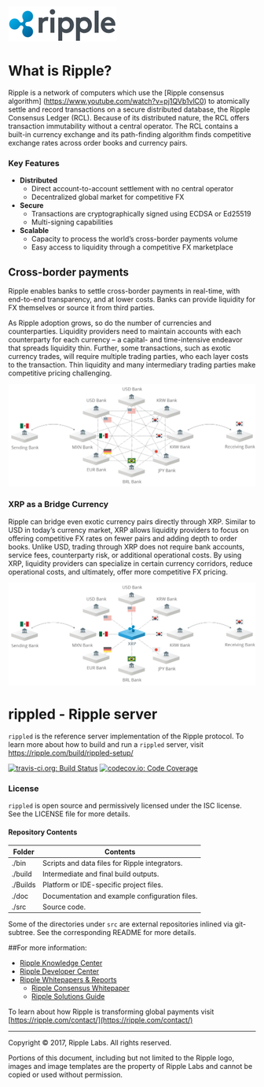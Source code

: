 ![Ripple](/images/ripple.png)

# What is Ripple?
Ripple is a network of computers which use the [Ripple consensus algorithm]
(https://www.youtube.com/watch?v=pj1QVb1vlC0) to atomically settle and record
transactions on a secure distributed database, the Ripple Consensus Ledger
(RCL). Because of its distributed nature, the RCL offers transaction immutability
without a central operator. The RCL contains a built-in currency exchange and its
path-finding algorithm finds competitive exchange rates across order books
and currency pairs.

### Key Features
- **Distributed**
  - Direct account-to-account settlement with no central operator
  - Decentralized global market for competitive FX
- **Secure**
  - Transactions are cryptographically signed using ECDSA or Ed25519
  - Multi-signing capabilities
- **Scalable**
  - Capacity to process the world’s cross-border payments volume
  - Easy access to liquidity through a competitive FX marketplace

## Cross-border payments
Ripple enables banks to settle cross-border payments in real-time, with
end-to-end transparency, and at lower costs. Banks can provide liquidity
for FX themselves or source it from third parties.

As Ripple adoption grows, so do the number of currencies and counterparties.
Liquidity providers need to maintain accounts with each counterparty for
each currency – a capital- and time-intensive endeavor that spreads liquidity
thin. Further, some transactions, such as exotic currency trades, will require
multiple trading parties, who each layer costs to the transaction. Thin
liquidity and many intermediary trading parties make competitive pricing
challenging.

![Flow - Direct](images/flow1.png)

### XRP as a Bridge Currency
Ripple can bridge even exotic currency pairs directly through XRP. Similar to
USD in today’s currency market, XRP allows liquidity providers to focus on
offering competitive FX rates on fewer pairs and adding depth to order books.
Unlike USD, trading through XRP does not require bank accounts, service fees,
counterparty risk, or additional operational costs. By using XRP, liquidity
providers can specialize in certain currency corridors, reduce operational
costs, and ultimately, offer more competitive FX pricing.

![Flow - Bridged over XRP](images/flow2.png)

# rippled - Ripple server
`rippled` is the reference server implementation of the Ripple
protocol. To learn more about how to build and run a `rippled`
server, visit https://ripple.com/build/rippled-setup/

[![travis-ci.org: Build Status](https://travis-ci.org/ripple/rippled.png?branch=develop)](https://travis-ci.org/ripple/rippled)
[![codecov.io: Code Coverage](https://codecov.io/gh/ripple/rippled/branch/develop/graph/badge.svg)](https://codecov.io/gh/ripple/rippled)

### License
`rippled` is open source and permissively licensed under the
ISC license. See the LICENSE file for more details.

#### Repository Contents

| Folder  | Contents |
|---------|----------|
| ./bin   | Scripts and data files for Ripple integrators. |
| ./build | Intermediate and final build outputs.          |
| ./Builds| Platform or IDE-specific project files.        |
| ./doc   | Documentation and example configuration files. |
| ./src   | Source code.                                   |

Some of the directories under `src` are external repositories inlined via
git-subtree. See the corresponding README for more details.

##For more information:

* [Ripple Knowledge Center](https://ripple.com/learn/)
* [Ripple Developer Center](https://ripple.com/build/)
* [Ripple Whitepapers & Reports](https://ripple.com/whitepapers-reports/)
  * [Ripple Consensus Whitepaper](https://ripple.com/consensus-whitepaper/)
  * [Ripple Solutions Guide](https://ripple.com/files/ripple_solutions_guide.pdf)

To learn about how Ripple is transforming global payments visit
[https://ripple.com/contact/](https://ripple.com/contact/)

- - -

Copyright © 2017, Ripple Labs. All rights reserved.

Portions of this document, including but not limited to the Ripple logo,
images and image templates are the property of Ripple Labs and cannot be
copied or used without permission.
